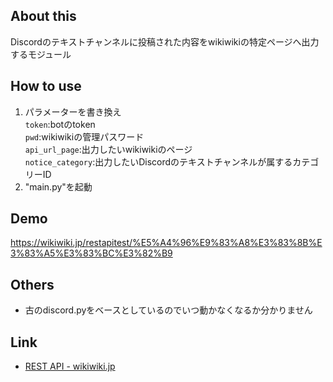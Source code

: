 ## About this
Discordのテキストチャンネルに投稿された内容をwikiwikiの特定ページへ出力するモジュール

## How to use
1. パラメーターを書き換え  
 ```token```:botのtoken  
 ```pwd```:wikiwikiの管理パスワード  
 ```api_url_page```:出力したいwikiwikiのページ  
 ```notice_category```:出力したいDiscordのテキストチャンネルが属するカテゴリーID  
1. "main.py"を起動

## Demo
https://wikiwiki.jp/restapitest/%E5%A4%96%E9%83%A8%E3%83%8B%E3%83%A5%E3%83%BC%E3%82%B9

## Others
- 古のdiscord.pyをベースとしているのでいつ動かなくなるか分かりません

## Link
- [REST API - wikiwiki.jp](https://wikiwiki.jp/sample/REST%20API)